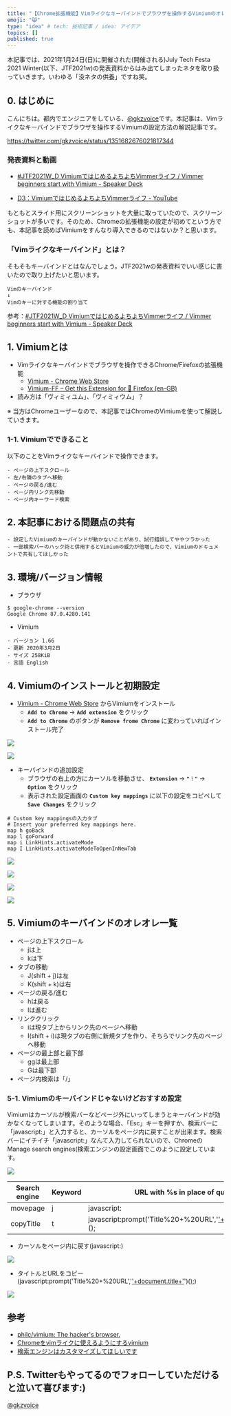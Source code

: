 ```yaml
---
title: "【Chrome拡張機能】Vimライクなキーバインドでブラウザを操作するVimiumのオレオレ設定方法をスクリーンショットで解説"
emoji: "😸"
type: "idea" # tech: 技術記事 / idea: アイデア
topics: []
published: true
---
```


本記事では、2021年1月24日(日)に開催された(開催される)July Tech Festa 2021 Winter(以下、JTF2021w)の発表資料からはみ出てしまったネタを取り扱っていきます。いわゆる「没ネタの供養」ですね笑。

## 0. はじめに
こんにちは。都内でエンジニアをしている、[@gkzvoice](https://twitter.com/gkzvoice)です。本記事は、Vimライクなキーバインドでブラウザを操作するVimiumの設定方法の解説記事です。

https://twitter.com/gkzvoice/status/1351682676021817344


### 発表資料と動画
- [#JTF2021W_D VimiumではじめるよちよちVimmerライフ / Vimmer beginners start with Vimium - Speaker Deck](https://speakerdeck.com/gkzz/vimmer-beginners-start-with-vimium)

- [D3：VimiumではじめるよちよちVimmerライフ - YouTube](https://www.youtube.com/watch?v=kAm46-GFr0w)

もともとスライド用にスクリーンショットを大量に取っていたので、スクリーンショットが多いです。そのため、Chromeの拡張機能の設定が初めてという方でも、本記事を読めばVimiumをすんなり導入できるのではないか？と思います。

### 「Vimライクなキーバインド」とは？
そもそもキーバインドとはなんでしょう。JTF2021wの発表資料でいい感じに書いたので取り上げたいと思います。

```
Vimのキーバインド
↓
Vimのキーに対する機能の割り当て
```
参考：[#JTF2021W_D VimiumではじめるよちよちVimmerライフ / Vimmer beginners start with Vimium - Speaker Deck](https://speakerdeck.com/gkzz/vimmer-beginners-start-with-vimium)

## 1. Vimiumとは
- Vimライクなキーバインドでブラウザを操作できるChrome/Firefoxの拡張機能
  - [Vimium - Chrome Web Store](https://chrome.google.com/webstore/detail/vimium/dbepggeogbaibhgnhhndojpepiihcmeb)
  - [Vimium-FF – Get this Extension for 🦊 Firefox (en-GB)](https://addons.mozilla.org/en-GB/firefox/addon/vimium-ff/)
- 読み方は「ヴィミィユム」、「ヴィミィウム」？

※ 当方はChromeユーザーなので、本記事ではChromeのVimiumを使って解説していきます。

### 1-1. Vimiumでできること
以下のことをVimライクなキーバインドで操作できます。
```
- ページの上下スクロール
- 左/右隣のタブへ移動
- ページの戻る/進む
- ページ内リンク先移動
- ページ内キーワード検索
```

## 2. 本記事における問題点の共有
```
- 設定したVimiumのキーバインドが動かないことがあり、試行錯誤してややツラかった
- 一部検索バーのハック術と併用するとVimiumの威力が倍増したので、Vimiumのドキュメントで共有してほしかった
```

## 3. 環境/バージョン情報

- ブラウザ
```
$ google-chrome --version
Google Chrome 87.0.4280.141
```
- Vimium
```
- バージョン 1.66
- 更新 2020年3月2日
- サイズ 258KiB
- 言語 English
```

## 4. Vimiumのインストールと初期設定

- [Vimium - Chrome Web Store](https://chrome.google.com/webstore/detail/vimium/dbepggeogbaibhgnhhndojpepiihcmeb) からVimiumをインストール
  - **`Add to Chrome`** → **`Add extension`** をクリック
  - **`Add to Chrome`** のボタンが **`Remove frome Chrome`** に変わっていればインストール完了
  
![](https://storage.googleapis.com/zenn-user-upload/5m2e1tyf9spfmv0539wqzoi5limd)


![](https://storage.googleapis.com/zenn-user-upload/538cqkm2tsd52g8hdf8lxjtfdgcb)

- キーバインドの追加設定
  - ブラウザの右上の方にカーソルを移動させ、 **`Extension`** → **`"︙"`** → **`Option`** をクリック
  - 表示された設定画面の **`Custom key mappings`** に以下の設定をコピペして **`Save Changes`** をクリック

```
# Custom key mappingsの入力タブ
# Insert your preferred key mappings here.
map h goBack
map l goForward
map i LinkHints.activateMode
map I LinkHints.activateModeToOpenInNewTab
```

![](https://storage.googleapis.com/zenn-user-upload/h4iixx4s8ur9zxnuqq8fxbogdhzw)

![](https://storage.googleapis.com/zenn-user-upload/gwv46ztsk33s2koxruod62153iv0)

![](https://storage.googleapis.com/zenn-user-upload/zuvkotk8lx38c9zdwp9knvi5cweb)

![](https://storage.googleapis.com/zenn-user-upload/v8ffir25v1qlu0mbjglf0b7jb75r)


## 5. Vimiumのキーバインドのオレオレ一覧

- ページの上下スクロール
  - jは上
  - kは下
- タブの移動
  - J(shift + j)は左
  - K(shift + k)は右
- ページの戻る/進む
  - hは戻る
  - lは進む
- リンククリック
  - iは現タブ上からリンク先のページへ移動
  - I(shift + i)は現タブの右側に新規タブを作り、そちらでリンク先のページへ移動
- ページの最上部と最下部
  - ggは最上部
  - Gは最下部
- ページ内検索は「/」

### 5-1. Vimiumのキーバインドじゃないけどおすすめ設定
Vimiumはカーソルが検索バーなどページ外にいってしまうとキーバインドが効かなくなってしまいます。そのような場合、「Esc」キーを押すか、検索バーに「javascript:」と入力すると、カーソルをページ内に戻すことが出来ます。検索バーにイチイチ「javascript:」なんて入力してられないので、ChromeのManage search engines(検索エンジンの設定画面でこのように設定しています。

![](https://storage.googleapis.com/zenn-user-upload/xfmbifimv8c37rwqyxpua65igsgc)

|Search engine|Keyword|URL with %s in place of query                                                    |
|-------------|-------|---------------------------------------------------------------------------------|
|movepage     |j      |javascript:                                                                      |
|copyTitle    |t      |javascript:prompt('Title%20+%20URL','['+document.title+']('+location.href+')')();|


- カーソルをページ内に戻す(javascript:)

![](https://storage.googleapis.com/zenn-user-upload/ev4ajgyyj3ryre2peayez3gm006p)

- タイトルとURLをコピー(javascript:prompt('Title%20+%20URL','['+document.title+']('+location.href+')')();)

![](https://storage.googleapis.com/zenn-user-upload/5jppi4il1vjhngmq63r5j4ms0xmj)


## 参考

- [philc/vimium: The hacker's browser.](https://github.com/philc/vimium)
- [Chromeをvimライクに使えるようにするvimium](https://qiita.com/satoshi03/items/9fdfcd0e46e095ec68c1)
- [検索エンジンはカスタマイズしてほしいです](https://zenn.dev/eetann/articles/2020-12-09-custom-search-engine)

## P.S. Twitterもやってるのでフォローしていただけると泣いて喜びます:)

[@gkzvoice](https://twitter.com/gkzvoice)
